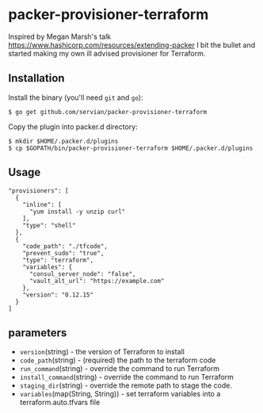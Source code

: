 # packer-provisioner-terraform

Inspired by Megan Marsh's talk https://www.hashicorp.com/resources/extending-packer
I bit the bullet and started making my own ill advised provisioner for Terraform.

## Installation

Install the binary (you'll need `git` and `go`):

    $ go get github.com/servian/packer-provisioner-terraform

Copy the plugin into packer.d directory:

    $ mkdir $HOME/.packer.d/plugins
    $ cp $GOPATH/bin/packer-provisioner-terraform $HOME/.packer.d/plugins

## Usage

    "provisioners": [
      {
        "inline": [
          "yum install -y unzip curl"
        ],
        "type": "shell"
      },
      {
        "code_path": "./tfcode",
        "prevent_sudo": "true",
        "type": "terraform",
        "variables": {
          "consul_server_node": "false",
          "vault_alt_url": "https://example.com"
        },
        "version": "0.12.15"
      }
    ]

## parameters

 * `version`(string) - the version of Terraform to install
 * `code_path`(string) - (required) the path to the terraform code
 * `run_command`(string) - override the command to run Terraform
 * `install_command`(string) - override the command to run Terraform
 * `staging_dir`(string) - override the remote path to stage the code.
 * `variables`(map(String, String)) - set terraform variables into a terraform.auto.tfvars file
